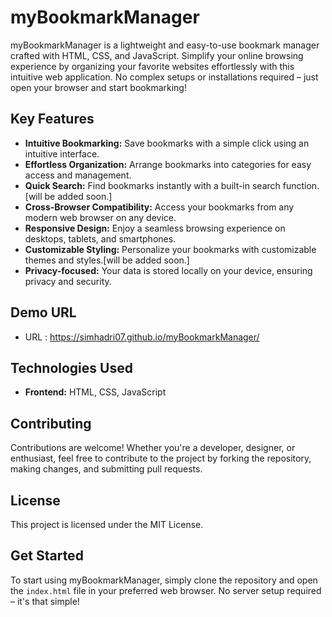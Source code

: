 # myBookmarkManager

myBookmarkManager is a lightweight and easy-to-use bookmark manager crafted with HTML, CSS, and JavaScript. Simplify your online browsing experience by organizing your favorite websites effortlessly with this intuitive web application. No complex setups or installations required – just open your browser and start bookmarking!

## Key Features
- **Intuitive Bookmarking:** Save bookmarks with a simple click using an intuitive interface.
- **Effortless Organization:** Arrange bookmarks into categories for easy access and management.
- **Quick Search:** Find bookmarks instantly with a built-in search function. [will be added soon.]
- **Cross-Browser Compatibility:** Access your bookmarks from any modern web browser on any device.
- **Responsive Design:** Enjoy a seamless browsing experience on desktops, tablets, and smartphones.
- **Customizable Styling:** Personalize your bookmarks with customizable themes and styles.[will be added soon.]
- **Privacy-focused:** Your data is stored locally on your device, ensuring privacy and security.

## Demo URL
- URL : https://simhadri07.github.io/myBookmarkManager/

## Technologies Used
- **Frontend:** HTML, CSS, JavaScript

## Contributing
Contributions are welcome! Whether you're a developer, designer, or enthusiast, feel free to contribute to the project by forking the repository, making changes, and submitting pull requests.
## License
This project is licensed under the MIT License.

## Get Started
To start using myBookmarkManager, simply clone the repository and open the `index.html` file in your preferred web browser. No server setup required – it's that simple!
